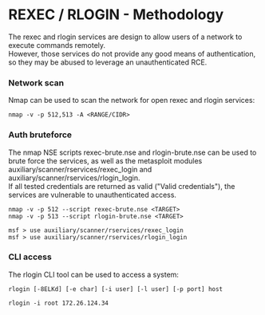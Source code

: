 # REXEC / RLOGIN - Methodology

The rexec and rlogin services are design to allow users of a network to execute
commands remotely.  
However, those services do not provide any good means of authentication, so
they may be abused to leverage an unauthenticated RCE.

### Network scan

Nmap can be used to scan the network for open rexec and rlogin services:

```
nmap -v -p 512,513 -A <RANGE/CIDR>
```

### Auth bruteforce

The nmap NSE scripts rexec-brute.nse and rlogin-brute.nse can be used to brute
force the services, as well as the metasploit modules
auxiliary/scanner/rservices/rexec_login and
auxiliary/scanner/rservices/rlogin_login.  
If all tested credentials are returned as valid ("Valid
credentials"), the services are vulnerable to unauthenticated access.

```
nmap -v -p 512 --script rexec-brute.nse <TARGET>
nmap -v -p 513 --script rlogin-brute.nse <TARGET>

msf > use auxiliary/scanner/rservices/rexec_login
msf > use auxiliary/scanner/rservices/rlogin_login
```

### CLI access

The rlogin CLI tool can be used to access a system:

```
rlogin [-8ELKd] [-e char] [-i user] [-l user] [-p port] host

rlogin -i root 172.26.124.34
```
